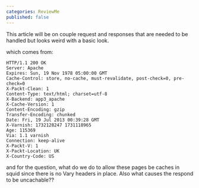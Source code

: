 ```yaml
---
categories: ReviewMe
published: false
---
```

This article will be on couple request and responses that are needed to
be handled but looks weird with a basic look.

which comes from: [](http://www.packtpub.com/)

    HTTP/1.1 200 OK
    Server: Apache
    Expires: Sun, 19 Nov 1978 05:00:00 GMT
    Cache-Control: store, no-cache, must-revalidate, post-check=0, pre-check=0
    X-Packt-Clean: 1
    Content-Type: text/html; charset=utf-8
    X-Backend: app3_apache
    X-Cache-Version: 1
    Content-Encoding: gzip
    Transfer-Encoding: chunked
    Date: Fri, 19 Jul 2013 00:39:28 GMT
    X-Varnish: 1732128247 1731118965
    Age: 115369
    Via: 1.1 varnish
    Connection: keep-alive
    X-Packt-V: 1
    X-Packt-Location: UK
    X-Country-Code: US

and for the question, what do we do to allow these pages be caches in
squid since there is no Vary headers in place. Also what causes the
respond to be uncachable??

